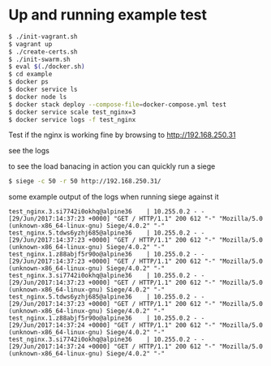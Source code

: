 Up and running example test
===========================

``` sh
$ ./init-vagrant.sh
$ vagrant up
$ ./create-certs.sh
$ ./init-swarm.sh
$ eval $(./docker.sh)
$ cd example
$ docker ps
$ docker service ls
$ docker node ls
$ docker stack deploy --compose-file=docker-compose.yml test
$ docker service scale test_nginx=3
$ docker service logs -f test_nginx
```

Test if the nginx is working fine by browsing to http://192.168.250.31

see the logs

to see the load banacing in action you can quickly run a siege

``` sh
$ siege -c 50 -r 50 http://192.168.250.31/
```

some example output of the logs when running siege against it

```
test_nginx.3.si7742i0okhq@alpine36    | 10.255.0.2 - - [29/Jun/2017:14:37:23 +0000] "GET / HTTP/1.1" 200 612 "-" "Mozilla/5.0 (unknown-x86_64-linux-gnu) Siege/4.0.2" "-"
test_nginx.5.tdws6yzhj685@alpine36    | 10.255.0.2 - - [29/Jun/2017:14:37:23 +0000] "GET / HTTP/1.1" 200 612 "-" "Mozilla/5.0 (unknown-x86_64-linux-gnu) Siege/4.0.2" "-"
test_nginx.1.z88abjf5r90o@alpine36    | 10.255.0.2 - - [29/Jun/2017:14:37:23 +0000] "GET / HTTP/1.1" 200 612 "-" "Mozilla/5.0 (unknown-x86_64-linux-gnu) Siege/4.0.2" "-"
test_nginx.3.si7742i0okhq@alpine36    | 10.255.0.2 - - [29/Jun/2017:14:37:23 +0000] "GET / HTTP/1.1" 200 612 "-" "Mozilla/5.0 (unknown-x86_64-linux-gnu) Siege/4.0.2" "-"
test_nginx.5.tdws6yzhj685@alpine36    | 10.255.0.2 - - [29/Jun/2017:14:37:23 +0000] "GET / HTTP/1.1" 200 612 "-" "Mozilla/5.0 (unknown-x86_64-linux-gnu) Siege/4.0.2" "-"
test_nginx.1.z88abjf5r90o@alpine36    | 10.255.0.2 - - [29/Jun/2017:14:37:24 +0000] "GET / HTTP/1.1" 200 612 "-" "Mozilla/5.0 (unknown-x86_64-linux-gnu) Siege/4.0.2" "-"
test_nginx.3.si7742i0okhq@alpine36    | 10.255.0.2 - - [29/Jun/2017:14:37:24 +0000] "GET / HTTP/1.1" 200 612 "-" "Mozilla/5.0 (unknown-x86_64-linux-gnu) Siege/4.0.2" "-"
```
